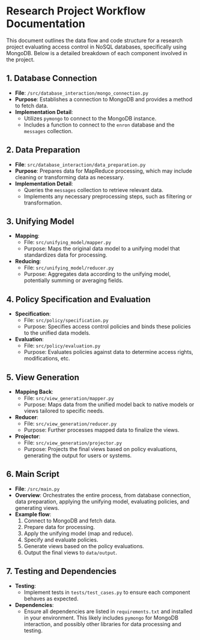 # Research Project Workflow Documentation

This document outlines the data flow and code structure for a research project evaluating access control in NoSQL databases, specifically using MongoDB. Below is a detailed breakdown of each component involved in the project.

## 1. Database Connection

- **File**: `/src/database_interaction/mongo_connection.py`
- **Purpose**: Establishes a connection to MongoDB and provides a method to fetch data.
- **Implementation Detail**:
  - Utilizes `pymongo` to connect to the MongoDB instance.
  - Includes a function to connect to the `enron` database and the `messages` collection.

## 2. Data Preparation

- **File**: `src/database_interaction/data_preparation.py`
- **Purpose**: Prepares data for MapReduce processing, which may include cleaning or transforming data as necessary.
- **Implementation Detail**:
  - Queries the `messages` collection to retrieve relevant data.
  - Implements any necessary preprocessing steps, such as filtering or transformation.

## 3. Unifying Model

- **Mapping**:
  - File: `src/unifying_model/mapper.py`
  - Purpose: Maps the original data model to a unifying model that standardizes data for processing.
- **Reducing**:
  - File: `src/unifying_model/reducer.py`
  - Purpose: Aggregates data according to the unifying model, potentially summing or averaging fields.

## 4. Policy Specification and Evaluation

- **Specification**:
  - File: `src/policy/specification.py`
  - Purpose: Specifies access control policies and binds these policies to the unified data models.
- **Evaluation**:
  - File: `src/policy/evaluation.py`
  - Purpose: Evaluates policies against data to determine access rights, modifications, etc.

## 5. View Generation

- **Mapping Back**:
  - File: `src/view_generation/mapper.py`
  - Purpose: Maps data from the unified model back to native models or views tailored to specific needs.
- **Reducer**:
  - File: `src/view_generation/reducer.py`
  - Purpose: Further processes mapped data to finalize the views.
- **Projector**:
  - File: `src/view_generation/projector.py`
  - Purpose: Projects the final views based on policy evaluations, generating the output for users or systems.

## 6. Main Script

- **File**: `/src/main.py`
- **Overview**: Orchestrates the entire process, from database connection, data preparation, applying the unifying model, evaluating policies, and generating views.
- **Example flow**:
  1. Connect to MongoDB and fetch data.
  2. Prepare data for processing.
  3. Apply the unifying model (map and reduce).
  4. Specify and evaluate policies.
  5. Generate views based on the policy evaluations.
  6. Output the final views to `data/output`.

## 7. Testing and Dependencies

- **Testing**:
  - Implement tests in `tests/test_cases.py` to ensure each component behaves as expected.
- **Dependencies**:
  - Ensure all dependencies are listed in `requirements.txt` and installed in your environment. This likely includes `pymongo` for MongoDB interaction, and possibly other libraries for data processing and testing.
